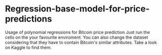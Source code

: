 # Regression-base-model-for-price-predictions
Usage of polynomial regressions for Bitcoin price prediction
Just run the cells on the your favourite enviroment. You can also change the dataset considering that they have to contain Bitcoin's similar attributes. Take a look on Kaggle to find them.
